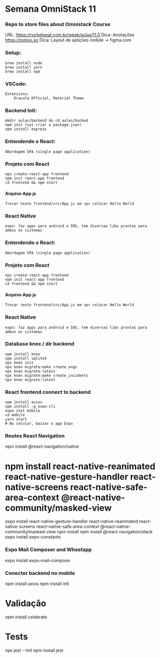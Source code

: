# Semana OmniStack 11
### Repo to store files about Omnistack Course

URL: https://rocketseat.com.br/week/aulas/11.0
Dica: Anotações https://notion.so
Dica: Layout de aplições mobile -> figma.com

### Setup:
    brew install node
    brew install yarn
    brew install npm

### VSCode:
    Extensions:
        Dracula Official, Material Theme

### Backend Init:
    mkdir aulas/backend && cd aulas/backed
    npm init (vai criar o package.json)
    npm install express

### Entendendo o React:
    Abordagem SPA (single page application)

### Projeto com React
    npx create-react-app frontend
    npm init react-app frontend
    cd frontend && npm start

#### Arquivo App.js
    Trocar texto frontend/src/App.js em <p> colocar Hello World

### React Native
    expo: faz apps para android e IOS, tem diversas libs prontas para ambos os sistemas


### Entendendo o React:
    Abordagem SPA (single page application)

### Projeto com React
    npx create-react-app frontend
    npm init react-app frontend
    cd frontend && npm start

#### Arquivo App.js
    Trocar texto frontend/src/App.js em <p> colocar Hello World

### React Native
    expo: faz apps para android e IOS, tem diversas libs prontas para ambos os sistemas

### Database knex / dir backend
    npm install knex
    npm install sqlite3
    npx knex init
    npx knex migrate:make create_ongs
    npx knex migrate:latest
    npx knex migrate:make create_incidents
    npx knex migrate:latest

### React frontend connect to backend
    npm install axios
    npm install -g expo-cli
    expo init mobile
    cd mobile
    yarn start
    # No celular, baixar o app Expo

### Routes React Navigation
   npm install @react-navigation/native
   # npm install react-native-reanimated react-native-gesture-handler react-native-screens react-native-safe-area-context @react-native-community/masked-view
   expo install react-native-gesture-handler react-native-reanimated react-native-screens react-native-safe-area-context @react-native-community/masked-view
   npm install
   npm install @react-navigation/stack
   expo install expo-constants

### Expo Mail Composer and Whastapp
  expo install expo-mail-compose


### Conector backend no mobile
  npm install axios
  npm install intl


# Validação
  npm install celebrate


# Tests 
  npx jest --init
  npm install jest

